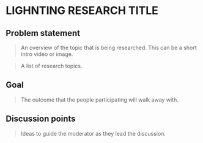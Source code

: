 # LIGHNTING RESEARCH TITLE

## Problem statement

> An overview of the topic that is being researched. This can be a short intro video or image.

> A list of research topics.

## Goal

> The outcome that the people participating will walk away with.

## Discussion points

> Ideas to guide the moderator as they lead the discussion.
